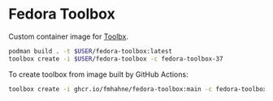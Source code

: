 # Fedora Toolbox

Custom container image for [Toolbx](https://containertoolbx.org/).

```sh
podman build . -t $USER/fedora-toolbox:latest
toolbox create -i $USER/fedora-toolbox -c fedora-toolbox-37
```

To create toolbox from image built by GitHub Actions:

```sh
toolbox create -i ghcr.io/fmhahne/fedora-toolbox:main -c fedora-toolbox-37
```
